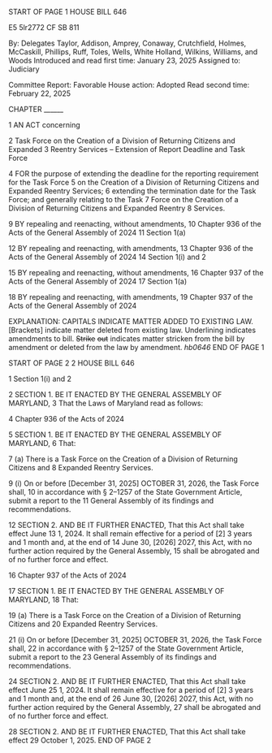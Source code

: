 START OF PAGE 1
HOUSE BILL 646

E5 5lr2772
CF SB 811

By: Delegates Taylor, Addison, Amprey, Conaway, Crutchfield, Holmes,
McCaskill, Phillips, Ruff, Toles, Wells, White Holland, Wilkins, Williams,
and Woods
Introduced and read first time: January 23, 2025
Assigned to: Judiciary

Committee Report: Favorable
House action: Adopted
Read second time: February 22, 2025

CHAPTER ______

1 AN ACT concerning

2 Task Force on the Creation of a Division of Returning Citizens and Expanded
3 Reentry Services – Extension of Report Deadline and Task Force

4 FOR the purpose of extending the deadline for the reporting requirement for the Task Force
5 on the Creation of a Division of Returning Citizens and Expanded Reentry Services;
6 extending the termination date for the Task Force; and generally relating to the Task
7 Force on the Creation of a Division of Returning Citizens and Expanded Reentry
8 Services.

9 BY repealing and reenacting, without amendments,
10 Chapter 936 of the Acts of the General Assembly of 2024
11 Section 1(a)

12 BY repealing and reenacting, with amendments,
13 Chapter 936 of the Acts of the General Assembly of 2024
14 Section 1(i) and 2

15 BY repealing and reenacting, without amendments,
16 Chapter 937 of the Acts of the General Assembly of 2024
17 Section 1(a)

18 BY repealing and reenacting, with amendments,
19 Chapter 937 of the Acts of the General Assembly of 2024

EXPLANATION: CAPITALS INDICATE MATTER ADDED TO EXISTING LAW.
[Brackets] indicate matter deleted from existing law.
Underlining indicates amendments to bill.
~~Strike~~ ~~out~~ indicates matter stricken from the bill by amendment or deleted from the law by
amendment. *hb0646*
END OF PAGE 1

START OF PAGE 2
2 HOUSE BILL 646

1 Section 1(i) and 2

2 SECTION 1. BE IT ENACTED BY THE GENERAL ASSEMBLY OF MARYLAND,
3 That the Laws of Maryland read as follows:

4 Chapter 936 of the Acts of 2024

5 SECTION 1. BE IT ENACTED BY THE GENERAL ASSEMBLY OF MARYLAND,
6 That:

7 (a) There is a Task Force on the Creation of a Division of Returning Citizens and
8 Expanded Reentry Services.

9 (i) On or before [December 31, 2025] OCTOBER 31, 2026, the Task Force shall,
10 in accordance with § 2–1257 of the State Government Article, submit a report to the
11 General Assembly of its findings and recommendations.

12 SECTION 2. AND BE IT FURTHER ENACTED, That this Act shall take effect June
13 1, 2024. It shall remain effective for a period of [2] 3 years and 1 month and, at the end of
14 June 30, [2026] 2027, this Act, with no further action required by the General Assembly,
15 shall be abrogated and of no further force and effect.

16 Chapter 937 of the Acts of 2024

17 SECTION 1. BE IT ENACTED BY THE GENERAL ASSEMBLY OF MARYLAND,
18 That:

19 (a) There is a Task Force on the Creation of a Division of Returning Citizens and
20 Expanded Reentry Services.

21 (i) On or before [December 31, 2025] OCTOBER 31, 2026, the Task Force shall,
22 in accordance with § 2–1257 of the State Government Article, submit a report to the
23 General Assembly of its findings and recommendations.

24 SECTION 2. AND BE IT FURTHER ENACTED, That this Act shall take effect June
25 1, 2024. It shall remain effective for a period of [2] 3 years and 1 month and, at the end of
26 June 30, [2026] 2027, this Act, with no further action required by the General Assembly,
27 shall be abrogated and of no further force and effect.

28 SECTION 2. AND BE IT FURTHER ENACTED, That this Act shall take effect
29 October 1, 2025.
END OF PAGE 2